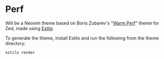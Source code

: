 # Perf

Will be a Neovim theme based on Boris Zubarev's "[Warm Perf](https://zed-themes.com/themes/4zAKDuxDwoJpzLfp9QEYm?name=Warm%20Perf)" theme for Zed, made using [Estilo](https://github.com/jacoborus/estilo)

To generate the theme, install Estilo and run the following from the theme directory:
```sh
estilo render
```
